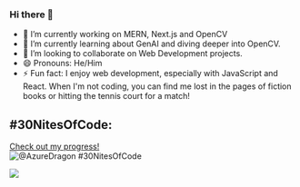 ### Hi there 👋



- 🔭 I’m currently working on MERN, Next.js and OpenCV
- 🌱  I’m currently learning about GenAI and diving deeper into OpenCV.
- 👯 I’m looking to collaborate on Web Development projects.
- 😄 Pronouns: He/Him
- ⚡ Fun fact: I enjoy web development, especially with JavaScript and React. When I'm not coding, you can find me lost in the pages of fiction books or hitting the tennis court for a match!


## #30NitesOfCode:

  [Check out my progress!](https://www.codedex.io/@AzureDragon/30-nites-of-code)  
  ![@AzureDragon #30NitesOfCode](https://www.codedex.io/api/petStatus?user=AzureDragon)

  <a href="https://visitcount.itsvg.in">
  <img src="https://visitcount.itsvg.in/api?id=Pronit21&label=Profile%20Views&color=0&icon=6&pretty=false" />
</a>
